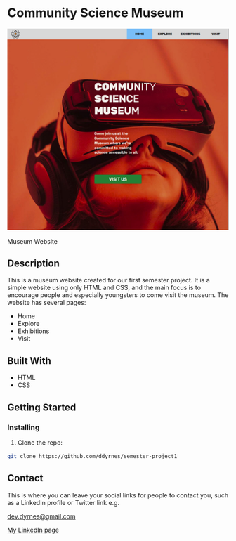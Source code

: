 # Community Science Museum

![Screenshot](community-science-museum_screenshot.jpg)

Museum Website

## Description

This is a museum website created for our first semester project. 
It is a simple website using only HTML and CSS, and the main focus is to encourage people and especially youngsters to come visit the museum.
The website has several pages: 
- Home
- Explore
- Exhibitions
- Visit 

## Built With

- HTML
- CSS

## Getting Started

### Installing

1. Clone the repo:

```bash
git clone https://github.com/ddyrnes/semester-project1
```

## Contact

This is where you can leave your social links for people to contact you, such as a LinkedIn profile or Twitter link e.g.

dev.dyrnes@gmail.com

[My LinkedIn page](https://www.linkedin.com/in/daniel-dyrnes-3a478a253/)

